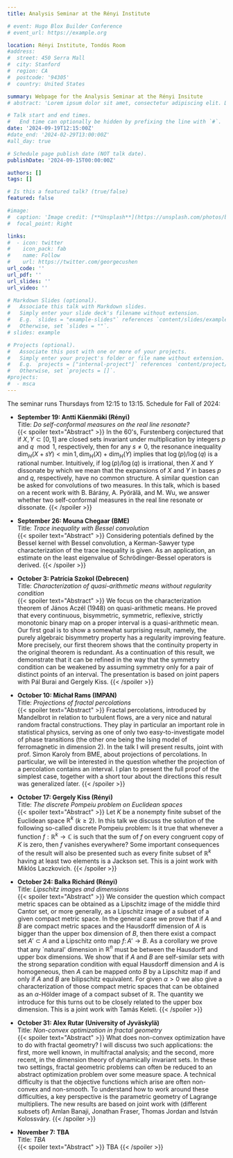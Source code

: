 ```yaml
---
title: Analysis Seminar at the Rényi Institute

# event: Hugo Blox Builder Conference
# event_url: https://example.org

location: Rényi Institute, Tondós Room
#address:
#  street: 450 Serra Mall
#  city: Stanford
#  region: CA
#  postcode: '94305'
#  country: United States

summary: Webpage for the Analysis Seminar at the Rényi Insitute 
# abstract: 'Lorem ipsum dolor sit amet, consectetur adipiscing elit. Duis posuere tellusac convallis placerat. Proin tincidunt magna sed ex sollicitudin condimentum. Sed ac faucibus dolor, scelerisque sollicitudin nisi. Cras purus urna, suscipit quis sapien eu, pulvinar tempor diam.'

# Talk start and end times.
#   End time can optionally be hidden by prefixing the line with `#`.
date: '2024-09-19T12:15:00Z'
#date_end: '2024-02-29T13:00:00Z'
#all_day: true

# Schedule page publish date (NOT talk date).
publishDate: '2024-09-15T00:00:00Z'

authors: []
tags: []

# Is this a featured talk? (true/false)
featured: false

#image:
#  caption: 'Image credit: [**Unsplash**](https://unsplash.com/photos/bzdhc5b3Bxs)'
#  focal_point: Right

links:
#  - icon: twitter
#    icon_pack: fab
#    name: Follow
#    url: https://twitter.com/georgecushen
url_code: ''
url_pdf: ''
url_slides: ''
url_video: ''

# Markdown Slides (optional).
#   Associate this talk with Markdown slides.
#   Simply enter your slide deck's filename without extension.
#   E.g. `slides = "example-slides"` references `content/slides/example-slides.md`.
#   Otherwise, set `slides = ""`.
# slides: example

# Projects (optional).
#   Associate this post with one or more of your projects.
#   Simply enter your project's folder or file name without extension.
#   E.g. `projects = ["internal-project"]` references `content/project/deep-learning/index.md`.
#   Otherwise, set `projects = []`.
#projects:
#  - msca
---
```


The seminar runs Thursdays from 12:15 to 13:15.
Schedule for Fall of 2024:

- **September 19: Antti Käenmäki (Rényi)**   
Title: *Do self-conformal measures on the real line resonate?*   
{{< spoiler text="Abstract" >}}
In the 60's, Furstenberg conjectured that if $X,Y \subset [0,1]$ are closed sets invariant under multiplication by integers $p$ and $q \mod 1$, respectively, then for any $s \ne 0$, the resonance inequality
  $\dim_H(X+sY) < \min{ 1,\dim_H(X) + \dim_H(Y) }$
implies that $\log(p)/\log(q)$ is a rational number. Intuitively, if $\log(p)/\log(q)$ is irrational, then $X$ and $Y$ dissonate by which we mean that the expansions of $X$ and $Y$ in bases $p$ and $q$, respectively, have no common structure. A similar question can be asked for convolutions of two measures. In this talk, which is based on a recent work with B. Bárány, A. Pyörälä, and M. Wu, we answer whether two self-conformal measures in the real line resonate or dissonate.
{{< /spoiler >}}

- **September 26: Mouna Chegaar (BME)**   
Title: *Trace inequality with Bessel convolution*   
{{< spoiler text="Abstract" >}}
Considering potentials defined by the Bessel kernel with Bessel convolution, a Kerman-Sawyer type characterization of the trace inequality is given. As an application, an estimate on the least eigenvalue of Schrödinger-Bessel operators is derived.
{{< /spoiler >}}

- **October 3: Patrícia Szokol (Debrecen)**   
Title: *Characterization of quasi-arithmetic means without regularity condition*   
{{< spoiler text="Abstract" >}}
We focus on the characterization theorem of János Aczél (1948) on quasi-arithmetic means. He proved that every continuous, bisymmetric, symmetric, reflexive, strictly monotonic binary map on a proper interval is a quasi-arithmetic mean.
Our first goal is to show a somewhat surprising result, namely, the purely algebraic bisymmetry property has a regularity improving feature. More precisely, our first theorem shows that the continuity property in the original theorem is redundant. 
As a continuation of this result, we demonstrate that it can be refined in the way that the symmetry condition can be weakened by assuming symmetry only for a pair of distinct points of an interval.
The presentation is based on joint papers with Pál Burai and Gergely Kiss.
{{< /spoiler >}}

- **October 10: Michał Rams (IMPAN)**   
Title: *Projections of fractal percolations*   
{{< spoiler text="Abstract" >}}
Fractal percolations, introduced by Mandelbrot in relation to turbulent flows, are a very nice and natural random fractal constructions. They play in particular an important role in statistical physics, serving as one of only two easy-to-investigate model of phase transitions (the other one being the Ising model of ferromagnetic in dimension 2).
In the talk I will present results, joint with prof. Simon Karoly from BME, about projections of percolations. In particular, we will be interested in the question whether the projection of a percolation contains an interval. I plan to present the full proof of the simplest case, together with a short tour about the directions this result was generalized later.
{{< /spoiler >}}
- **October 17: Gergely Kiss (Rényi)**   
Title: *The discrete Pompeiu problem on Euclidean spaces*   
{{< spoiler text="Abstract" >}}
Let $K$ be a nonempty finite subset of the Euclidean space $\mathbb{R}^k$ ($k\geq 2$). In this talk we discuss the solution of the following so-called discrete Pompeiu problem: Is it true that whenever a function $f : \mathbb{R}^k \to \mathbb{C}$ is such that the sum of $f$ on every congruent copy of $K$ is zero, then $f$ vanishes everywhere? Some important consequences of the result will also be presented such as every finite subset of $\mathbb{R}^k$ having at least two elements is a Jackson set.
This is a joint work with Miklós Laczkovich.
{{< /spoiler >}}
- **October 24: Balka Richárd (Rényi)**   
Title: *Lipschitz images and dimensions*   
{{< spoiler text="Abstract" >}}
We consider the question which compact metric spaces can be obtained as a Lipschitz image of the middle third Cantor set, or more generally, as a Lipschitz image of a subset of a given compact metric space. 
In the general case we prove that if $A$ and $B$ are compact metric spaces and the Hausdorff dimension of $A$ is bigger than the upper box dimension of $B$, then there exist a compact set $A'\subset A$ and a Lipschitz onto map $f\colon A'\to B$. 
As a corollary we prove that any `natural' dimension in $\mathbb{R}^n$ must be between the Hausdorff and upper box dimensions.
We show that if $A$ and $B$ are self-similar sets with the strong separation condition with equal Hausdorff dimension and $A$ is homogeneous, then $A$ can be mapped onto $B$ by a Lipschitz map if and only if $A$ and $B$ are bilipschitz equivalent. 
For given $\alpha>0$ we also give a characterization of those compact metric spaces that can be obtained as an $\alpha$-Hölder image of a compact subset of $\mathbb{R}$. The quantity we introduce for this turns out to be closely related to the upper box dimension.
This is a joint work with Tamás Keleti. 
{{< /spoiler >}}
- **October 31: Alex Rutar (University of Jyväskylä)**   
Title: *Non-convex optimization in fractal geometry*   
{{< spoiler text="Abstract" >}}
What does non-convex optimization have to do with fractal geometry? I will discuss two such applications: the first, more well known, in multifractal analysis; and the second, more recent, in the dimension theory of dynamically invariant sets. In these two settings, fractal geometric problems can often be reduced to an abstract optimization problem over some measure space. A technical difficulty is that the objective functions which arise are often non-convex and non-smooth. To understand how to work around these difficulties, a key perspective is the parametric geometry of Lagrange multipliers. The new results are based on joint work with (different subsets of) Amlan Banaji, Jonathan Fraser, Thomas Jordan and István Kolossváry.
{{< /spoiler >}}
- **November 7: TBA**   
Title: *TBA*   
{{< spoiler text="Abstract" >}}
TBA
{{< /spoiler >}}
